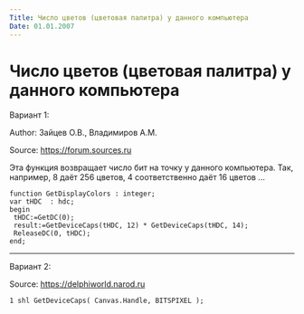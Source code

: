```yaml
---
Title: Число цветов (цветовая палитра) у данного компьютера
Date: 01.01.2007
---
```



Число цветов (цветовая палитра) у данного компьютера
====================================================

Вариант 1:

Author: Зайцев О.В., Владимиров А.М.

Source: <https://forum.sources.ru>

Эта функция возвращает число бит на точку у данного компьютера.
Так, например, 8 даёт 256 цветов, 4 соответственно даёт 16 цветов ...

    function GetDisplayColors : integer;
    var tHDC  : hdc;
    begin
     tHDC:=GetDC(0);
     result:=GetDeviceCaps(tHDC, 12) * GetDeviceCaps(tHDC, 14);
     ReleaseDC(0, tHDC);
    end;

------------------------------------------------------------------------

Вариант 2:

Source: <https://delphiworld.narod.ru>

    1 shl GetDeviceCaps( Canvas.Handle, BITSPIXEL );

